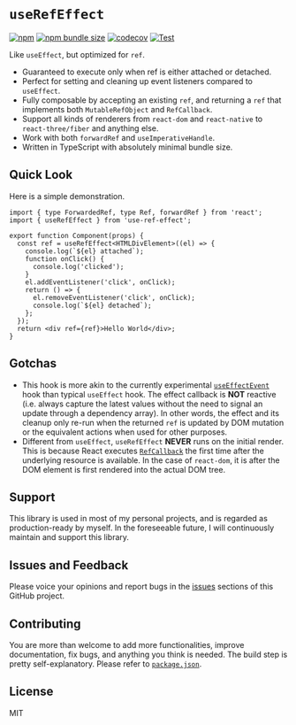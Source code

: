# `useRefEffect`

[![npm](https://img.shields.io/npm/v/use-ref-effect)](https://npmjs.com/package/use-ref-effect)
[![npm bundle size](https://img.shields.io/bundlephobia/minzip/use-ref-effect)](https://bundlephobia.com/package/use-ref-effect)
[![codecov](https://codecov.io/gh/billykwok/use-ref-effect/branch/main/graph/badge.svg?token=I73J70MS2V)](https://codecov.io/gh/billykwok/use-ref-effect)
[![Test](https://github.com/billykwok/use-ref-effect/actions/workflows/test.yml/badge.svg)](https://github.com/billykwok/use-ref-effect/actions/workflows/test.yml)

Like `useEffect`, but optimized for `ref`.

- Guaranteed to execute only when ref is either attached or detached.
- Perfect for setting and cleaning up event listeners compared to `useEffect`.
- Fully composable by accepting an existing `ref`, and returning a `ref` that implements both `MutableRefObject` and `RefCallback`.
- Support all kinds of renderers from `react-dom` and `react-native` to `react-three/fiber` and anything else.
- Work with both `forwardRef` and `useImperativeHandle`.
- Written in TypeScript with absolutely minimal bundle size.

## Quick Look

Here is a simple demonstration.

```tsx
import { type ForwardedRef, type Ref, forwardRef } from 'react';
import { useRefEffect } from 'use-ref-effect';

export function Component(props) {
  const ref = useRefEffect<HTMLDivElement>((el) => {
    console.log(`${el} attached`);
    function onClick() {
      console.log('clicked');
    }
    el.addEventListener('click', onClick);
    return () => {
      el.removeEventListener('click', onClick);
      console.log(`${el} detached`);
    };
  });
  return <div ref={ref}>Hello World</div>;
}
```

## Gotchas

- This hook is more akin to the currently experimental [`useEffectEvent`](https://react.dev/learn/separating-events-from-effects#declaring-an-effect-event) hook than typical `useEffect` hook. The effect callback is **NOT** reactive (i.e. always capture the latest values without the need to signal an update through a dependency array). In other words, the effect and its cleanup only re-run when the returned `ref` is updated by DOM mutation or the equivalent actions when used for other purposes.
- Different from `useEffect`, `useRefEffect` **NEVER** runs on the initial render. This is because React executes [`RefCallback`](https://react.dev/reference/react-dom/components/common#ref-callback) the first time after the underlying resource is available. In the case of `react-dom`, it is after the DOM element is first rendered into the actual DOM tree.

## Support

This library is used in most of my personal projects, and is regarded as production-ready by myself. In the foreseeable future, I will continuously maintain and support this library.

## Issues and Feedback

Please voice your opinions and report bugs in the [issues](https://github.com/billykwok/use-ref-effect/issues) sections of this GitHub project.

## Contributing

You are more than welcome to add more functionalities, improve documentation, fix bugs, and anything you think is needed. The build step is pretty self-explanatory. Please refer to [`package.json`](https://github.com/billykwok/use-ref-effect/blob/main/package.json).

## License

MIT

